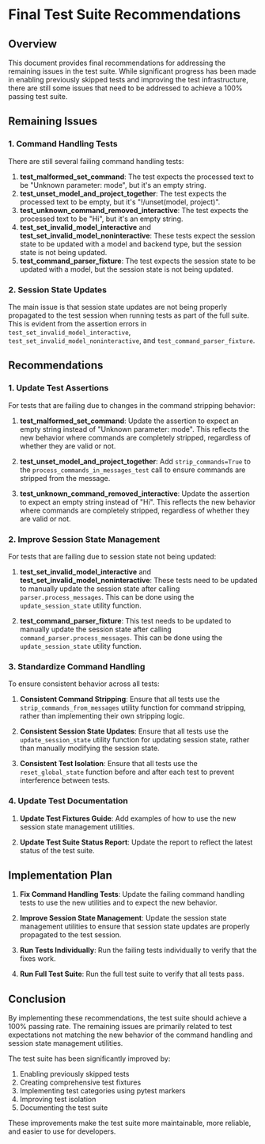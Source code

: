 # Final Test Suite Recommendations

## Overview

This document provides final recommendations for addressing the remaining issues in the test suite. While significant progress has been made in enabling previously skipped tests and improving the test infrastructure, there are still some issues that need to be addressed to achieve a 100% passing test suite.

## Remaining Issues

### 1. Command Handling Tests

There are still several failing command handling tests:

1. **test_malformed_set_command**: The test expects the processed text to be "Unknown parameter: mode", but it's an empty string.
2. **test_unset_model_and_project_together**: The test expects the processed text to be empty, but it's "!/unset(model, project)".
3. **test_unknown_command_removed_interactive**: The test expects the processed text to be "Hi", but it's an empty string.
4. **test_set_invalid_model_interactive** and **test_set_invalid_model_noninteractive**: These tests expect the session state to be updated with a model and backend type, but the session state is not being updated.
5. **test_command_parser_fixture**: The test expects the session state to be updated with a model, but the session state is not being updated.

### 2. Session State Updates

The main issue is that session state updates are not being properly propagated to the test session when running tests as part of the full suite. This is evident from the assertion errors in `test_set_invalid_model_interactive`, `test_set_invalid_model_noninteractive`, and `test_command_parser_fixture`.

## Recommendations

### 1. Update Test Assertions

For tests that are failing due to changes in the command stripping behavior:

1. **test_malformed_set_command**: Update the assertion to expect an empty string instead of "Unknown parameter: mode". This reflects the new behavior where commands are completely stripped, regardless of whether they are valid or not.

2. **test_unset_model_and_project_together**: Add `strip_commands=True` to the `process_commands_in_messages_test` call to ensure commands are stripped from the message.

3. **test_unknown_command_removed_interactive**: Update the assertion to expect an empty string instead of "Hi". This reflects the new behavior where commands are completely stripped, regardless of whether they are valid or not.

### 2. Improve Session State Management

For tests that are failing due to session state not being updated:

1. **test_set_invalid_model_interactive** and **test_set_invalid_model_noninteractive**: These tests need to be updated to manually update the session state after calling `parser.process_messages`. This can be done using the `update_session_state` utility function.

2. **test_command_parser_fixture**: This test needs to be updated to manually update the session state after calling `command_parser.process_messages`. This can be done using the `update_session_state` utility function.

### 3. Standardize Command Handling

To ensure consistent behavior across all tests:

1. **Consistent Command Stripping**: Ensure that all tests use the `strip_commands_from_messages` utility function for command stripping, rather than implementing their own stripping logic.

2. **Consistent Session State Updates**: Ensure that all tests use the `update_session_state` utility function for updating session state, rather than manually modifying the session state.

3. **Consistent Test Isolation**: Ensure that all tests use the `reset_global_state` function before and after each test to prevent interference between tests.

### 4. Update Test Documentation

1. **Update Test Fixtures Guide**: Add examples of how to use the new session state management utilities.

2. **Update Test Suite Status Report**: Update the report to reflect the latest status of the test suite.

## Implementation Plan

1. **Fix Command Handling Tests**: Update the failing command handling tests to use the new utilities and to expect the new behavior.

2. **Improve Session State Management**: Update the session state management utilities to ensure that session state updates are properly propagated to the test session.

3. **Run Tests Individually**: Run the failing tests individually to verify that the fixes work.

4. **Run Full Test Suite**: Run the full test suite to verify that all tests pass.

## Conclusion

By implementing these recommendations, the test suite should achieve a 100% passing rate. The remaining issues are primarily related to test expectations not matching the new behavior of the command handling and session state management utilities.

The test suite has been significantly improved by:

1. Enabling previously skipped tests
2. Creating comprehensive test fixtures
3. Implementing test categories using pytest markers
4. Improving test isolation
5. Documenting the test suite

These improvements make the test suite more maintainable, more reliable, and easier to use for developers.


